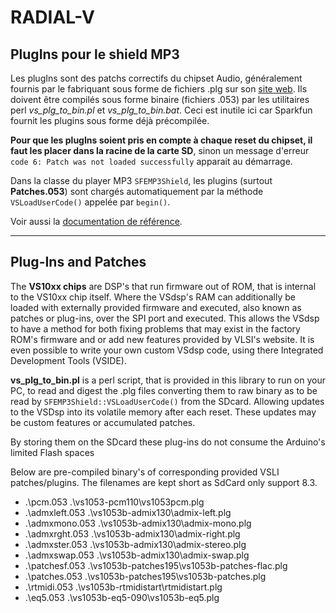 # RADIAL-V

## PlugIns pour le shield MP3

Les plugIns sont des patchs correctifs du chipset Audio, généralement fournis par le fabriquant sous forme de fichiers .plg sur son [site web](http://www.vlsi.fi/en/support/software.html).
Ils doivent être compilés sous forme binaire (fichiers .053) par les utilitaires perl *vs_plg_to_bin.pl* et *vs_plg_to_bin.bat*. Ceci est inutile ici car Sparkfun fournit les plugins sous forme déjà précompilée.

**Pour que les plugIns soient pris en compte à chaque reset du chipset, il faut les placer dans la racine de la carte SD**, sinon un message d'erreur `code 6: Patch was not loaded successfully` apparait au démarrage.

Dans la classe du player MP3 `SFEMP3Shield`, les plugins (surtout **Patches.053**) sont chargés automatiquement par la méthode `VSLoadUserCode()` appelée par `begin()`.

Voir aussi la [documentation de référence](http://mpflaga.github.io/Sparkfun-MP3-Player-Shield-Arduino-Library/index.html#Plug_Ins).



------------------------
Plug-Ins and Patches
------------------------

The **VS10xx chips** are DSP's that run firmware out of ROM, that is internal to the VS10xx chip itself. Where the VSdsp's RAM can additionally be loaded with externally provided firmware and executed, also known as patches or plug-ins, over the SPI port and executed. This allows the VSdsp to have a method for both fixing problems that may exist in the factory ROM's firmware and or add new features provided by VLSI's website. It is even possible to write your own custom VSdsp code, using there Integrated Development Tools (VSIDE).

**vs_plg_to_bin.pl** is a perl script, that is provided in this library to run on your PC, to read and digest the .plg files converting them to raw binary as to be read by `SFEMP3Shield::VSLoadUserCode()` from the SDcard. Allowing updates to the VSDsp into its volatile memory after each reset. These updates may be custom features or accumulated patches.

By storing them on the SDcard these plug-ins do not consume the Arduino's limited Flash spaces

Below are pre-compiled binary's of corresponding provided VSLI patches/plugins. The filenames are kept short as SdCard only support 8.3.

- .\pcm.053                 .\vs1053-pcm110\vs1053pcm.plg
- .\admxleft.053         .\vs1053b-admix130\admix-left.plg
- .\admxmono.053    .\vs1053b-admix130\admix-mono.plg
- .\admxrght.053       .\vs1053b-admix130\admix-right.plg
- .\admxster.053        .\vs1053b-admix130\admix-stereo.plg
- .\admxswap.053     .\vs1053b-admix130\admix-swap.plg
- .\patchesf.053         .\vs1053b-patches195\vs1053b-patches-flac.plg
- .\patches.053           .\vs1053b-patches195\vs1053b-patches.plg
- .\rtmidi.053              .\vs1053b-rtmidistart\rtmidistart.plg
- .\eq5.053                  .\vs1053b-eq5-090\vs1053b-eq5.plg